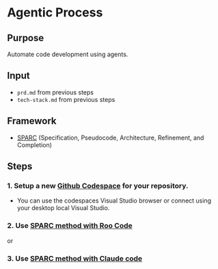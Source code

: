 # Agentic Process

## Purpose
Automate code development using agents.

## Input
* `prd.md` from previous steps
* `tech-stack.md` from previous steps

## Framework
* [SPARC](https://gist.github.com/ruvnet/27ee9b1dc01eec69bc270e2861aa2c05) (Specification, Pseudocode, Architecture, Refinement, and Completion)

## Steps

### 1. Setup a new [Github Codespace](https://github.com/codespaces/) for your repository. 
* You can use the codespaces Visual Studio browser or connect using your desktop local Visual Studio.
### 2. Use [SPARC method with Roo Code](./SPARC-roo.md)
or
### 3. Use [SPARC method with Claude code](./SPARC-claude.md)

